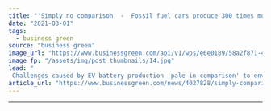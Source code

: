 ```yaml
---
title: "'Simply no comparison' -  Fossil fuel cars produce 300 times more waste than EVs, study finds"
date: "2021-03-01"
tags: 
  - business green
source: "business green"
image_url: "https://www.businessgreen.com/api/v1/wps/e6e0189/58a2f871-48bc-4d44-a43a-7869e1eb77c5/7/JPG-Medium-Polestar-1-MP-Chengdu-001-1-185x114.jpg"
image_fp: "/assets/img/post_thumbnails/14.jpg"
lead: "
 Challenges caused by EV battery production 'pale in comparison' to environmental toll of fossil fuel vehicles, Transport & Environment study finds ..."
article_url: "https://www.businessgreen.com/news/4027828/simply-comparison-fossil-fuel-cars-produce-300-times-waste-evs-study"
---
```


---
